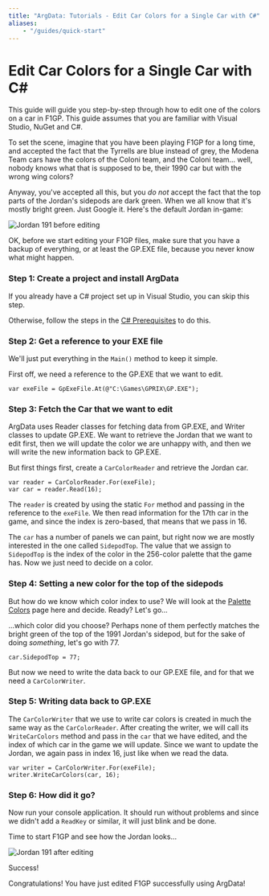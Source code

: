 ```yaml
---
title: "ArgData: Tutorials - Edit Car Colors for a Single Car with C#"
aliases:
    - "/guides/quick-start"
---
```


# Edit Car Colors for a Single Car with C&#35;

This guide will guide you step-by-step through how to edit one of the colors on a car in F1GP. This guide
assumes that you are familiar with Visual Studio, NuGet and C#.

To set the scene, imagine that you have been playing F1GP for a long time, and accepted the fact that
the Tyrrells are blue instead of grey, the Modena Team cars have the colors of the Coloni team, and the
Coloni team... well, nobody knows what that is supposed to be, their 1990 car but with the wrong wing colors?

Anyway, you've accepted all this, but you _do not_ accept the fact that the top parts of the Jordan's sidepods
are dark green. When we all know that it's mostly bright green. Just Google it. Here's the default Jordan in-game:

<img alt="Jordan 191 before editing" src="/argdata/images/tutorials/jordan-before.png" class="img-fluid" />

OK, before we start editing your F1GP files, make sure that you have a backup of everything, or at least the
GP.EXE file, because you never know what might happen.


### Step 1: Create a project and install ArgData

If you already have a C# project set up in Visual Studio, you can skip this step.

Otherwise, follow the steps in the [C# Prerequisites](/argdata/tutorials/prerequisites-for-csharp/) to do this.


### Step 2: Get a reference to your EXE file

We'll just put everything in the <code>Main()</code> method to keep it simple.

First off, we need a reference to the GP.EXE that we want to edit.

<pre><code class="language-csharp">var exeFile = GpExeFile.At(&#64;&quot;C:\Games\GPRIX\GP.EXE&quot;);
</code></pre>


### Step 3: Fetch the Car that we want to edit

ArgData uses Reader classes for fetching data from GP.EXE, and Writer classes to update GP.EXE. We want to retrieve the
Jordan that we want to edit first, then we will update the color we are unhappy with, and then we will write the
new information back to GP.EXE.

But first things first, create a <code>CarColorReader</code> and retrieve the Jordan car.

<pre><code class="language-csharp">var reader = CarColorReader.For(exeFile);
var car = reader.Read(16);
</code></pre>

The <code>reader</code> is created by using the static <code>For</code> method and passing in the reference to the <code>exeFile</code>. We then
read information for the 17th car in the game, and since the index is zero-based, that means that we pass in 16.

The <code>car</code> has a number of panels we can paint, but right now we are mostly interested in the one called
<code>SidepodTop</code>. The value that we assign to <code>SidepodTop</code> is the index of the color in the 256-color palette that
the game has. Now we just need to decide on a color.


### Step 4: Setting a new color for the top of the sidepods

But how do we know which color index to use? We will look at the [Palette Colors](/argdata/api/palette-colors/) page
here and decide. Ready? Let's go...

...which color did you choose? Perhaps none of them perfectly matches the bright green of the top of the 1991 Jordan's
sidepod, but for the sake of doing <em>something</em>, let's go with 77.

<pre><code class="language-csharp">car.SidepodTop = 77;
</code></pre>

But now we need to write the data back to our GP.EXE file, and for that we need a <code>CarColorWriter</code>.


### Step 5: Writing data back to GP.EXE

The <code>CarColorWriter</code> that we use to write car colors is created in much the same way as the <code>CarColorReader</code>.
After creating the writer, we will call its <code>WriteCarColors</code> method and pass in the <code>car</code> that we have edited,
and the index of which car in the game we will update. Since we want to update the Jordan, we again pass in
index 16, just like when we read the data.

<pre><code class="language-csharp">var writer = CarColorWriter.For(exeFile);
writer.WriteCarColors(car, 16);
</code></pre>

### Step 6: How did it go?

Now run your console application. It should run without problems and since we didn't add a <code>ReadKey</code> or similar,
it will just blink and be done.

Time to start F1GP and see how the Jordan looks...

<img alt="Jordan 191 after editing" src="/argdata/images/tutorials/jordan-after.png" class="img-fluid" />

Success!

Congratulations! You have just edited F1GP successfully using ArgData!

